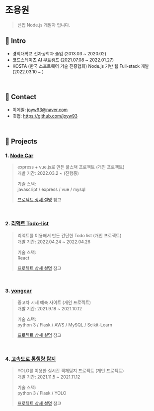 # 조용원
> 신입 Node.js 개발자 입니다.

## :pushpin: Intro
- 경희대학교 전자공학과 졸업 (2013.03 ~ 2020.02)
- 코드스테이츠 AI 부트캠프 (2021.07.08 ~ 2022.01.27)
- KOSTA (한국 소프트웨어 기술 진흥협회) Node.js 기반 웹 Full-stack 개발 (2022.03.10 ~ )

</br>

## :pushpin: Contact
- 이메일: joyw93@naver.com
- 깃헙: https://github.com/joyw93

</br>

## :pushpin: Projects

### 1. [Node Car](https://github.com/joyw93/cocoding)
>express + vue.js로 만든 풀스택 프로젝트 (개인 프로젝트)  
>개발 기간: 2022.03.2 ~ (진행중)
>  
>기술 스택:  
>javascript / express / vue / mysql
>  
>[프로젝트 상세 설명](https://github.com/joyw93/cocoding) 참고

</br>

### 2. [리액트 Todo-list](https://github.com/joyw93/react-Todolist)
>리액트를 이용해서 만든 간단한 Todo list (개인 프로젝트)  
>개발 기간: 2022.04.24 ~ 2022.04.26  
>  
>기술 스택:  
>React
>  
>[프로젝트 상세 설명](https://github.com/joyw93/react-Todolist) 참고

</br>

### 3. [yongcar](https://github.com/joyw93/yongcar)
>중고차 시세 예측 사이트 (개인 프로젝트)  
>개발 기간: 2021.9.18 ~ 2021.10.12  
>  
>기술 스택:  
>python 3 / Flask / AWS / MySQL / Scikit-Learn
>  
>[프로젝트 상세 설명](https://github.com/joyw93/yongcar) 참고

</br>

### 4. [고속도로 통행량 탐지](https://github.com/joyw93/cctv_project)
>YOLO를 이용한 실시간 객체탐지 프로젝트 (개인 프로젝트)  
>개발 기간: 2021.11.5 ~ 2021.11.12  
>  
>기술 스택:  
>python 3 / Flask  / YOLO 
>  
>[프로젝트 상세 설명](https://github.com/joyw93/cctv_project) 참고


</br>



